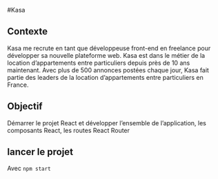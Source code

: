 #Kasa


## Contexte

Kasa me recrute en tant que développeuse front-end en freelance pour développer sa nouvelle plateforme web. Kasa est dans le métier de la location d’appartements entre particuliers depuis près de 10 ans maintenant. Avec plus de 500 annonces postées chaque jour, Kasa fait partie des leaders de la location d’appartements entre particuliers en France.


## Objectif

Démarrer le projet React et développer l’ensemble de l’application, les composants React, les routes React Router


## lancer le projet
Avec `npm start`


